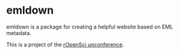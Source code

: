 # emldown

emldown is a package for creating a helpful website based on EML metadata.

This is a project of
the [rOpenSci unconference](https://github.com/ropensci/unconf17/issues/28).
